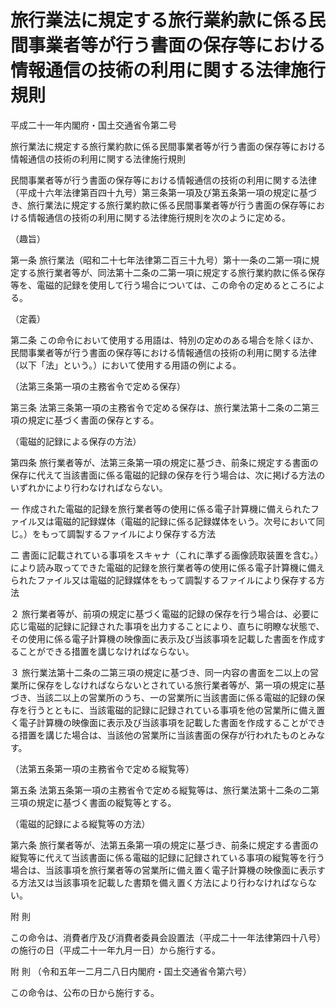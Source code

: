 # 旅行業法に規定する旅行業約款に係る民間事業者等が行う書面の保存等における情報通信の技術の利用に関する法律施行規則

平成二十一年内閣府・国土交通省令第二号

旅行業法に規定する旅行業約款に係る民間事業者等が行う書面の保存等における情報通信の技術の利用に関する法律施行規則

民間事業者等が行う書面の保存等における情報通信の技術の利用に関する法律（平成十六年法律第百四十九号）第三条第一項及び第五条第一項の規定に基づき、旅行業法に規定する旅行業約款に係る民間事業者等が行う書面の保存等における情報通信の技術の利用に関する法律施行規則を次のように定める。

（趣旨）

第一条 旅行業法（昭和二十七年法律第二百三十九号）第十一条の二第一項に規定する旅行業者等が、同法第十二条の二第一項に規定する旅行業約款に係る保存等を、電磁的記録を使用して行う場合については、この命令の定めるところによる。

（定義）

第二条 この命令において使用する用語は、特別の定めのある場合を除くほか、民間事業者等が行う書面の保存等における情報通信の技術の利用に関する法律（以下「法」という。）において使用する用語の例による。

（法第三条第一項の主務省令で定める保存）

第三条 法第三条第一項の主務省令で定める保存は、旅行業法第十二条の二第三項の規定に基づく書面の保存とする。

（電磁的記録による保存の方法）

第四条 旅行業者等が、法第三条第一項の規定に基づき、前条に規定する書面の保存に代えて当該書面に係る電磁的記録の保存を行う場合は、次に掲げる方法のいずれかにより行わなければならない。

一 作成された電磁的記録を旅行業者等の使用に係る電子計算機に備えられたファイル又は電磁的記録媒体（電磁的記録に係る記録媒体をいう。次号において同じ。）をもって調製するファイルにより保存する方法

二 書面に記載されている事項をスキャナ（これに準ずる画像読取装置を含む。）により読み取ってできた電磁的記録を旅行業者等の使用に係る電子計算機に備えられたファイル又は電磁的記録媒体をもって調製するファイルにより保存する方法

２ 旅行業者等が、前項の規定に基づく電磁的記録の保存を行う場合は、必要に応じ電磁的記録に記録された事項を出力することにより、直ちに明瞭な状態で、その使用に係る電子計算機の映像面に表示及び当該事項を記載した書面を作成することができる措置を講じなければならない。

３ 旅行業法第十二条の二第三項の規定に基づき、同一内容の書面を二以上の営業所に保存をしなければならないとされている旅行業者等が、第一項の規定に基づき、当該二以上の営業所のうち、一の営業所に当該書面に係る電磁的記録の保存を行うとともに、当該電磁的記録に記録されている事項を他の営業所に備え置く電子計算機の映像面に表示及び当該事項を記載した書面を作成することができる措置を講じた場合は、当該他の営業所に当該書面の保存が行われたものとみなす。

（法第五条第一項の主務省令で定める縦覧等）

第五条 法第五条第一項の主務省令で定める縦覧等は、旅行業法第十二条の二第三項の規定に基づく書面の縦覧等とする。

（電磁的記録による縦覧等の方法）

第六条 旅行業者等が、法第五条第一項の規定に基づき、前条に規定する書面の縦覧等に代えて当該書面に係る電磁的記録に記録されている事項の縦覧等を行う場合は、当該事項を旅行業者等の営業所に備え置く電子計算機の映像面に表示する方法又は当該事項を記載した書類を備え置く方法により行わなければならない。

附 則

この命令は、消費者庁及び消費者委員会設置法（平成二十一年法律第四十八号）の施行の日（平成二十一年九月一日）から施行する。

附 則 （令和五年一二月二八日内閣府・国土交通省令第六号）

この命令は、公布の日から施行する。
